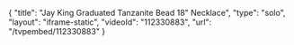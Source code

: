 {
    "title": "Jay King Graduated Tanzanite Bead 18\" Necklace",
    "type": "solo",
    "layout": "iframe-static",
    "videoId": "112330883",
    "url": "\/tvpembed\/112330883"
}